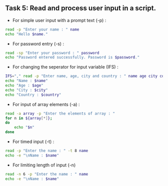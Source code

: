 ## Task 5: Read and process user input in a script.

- For simple user input with a prompt text (-p) :

```bash
read -p "Enter your name : " name
echo "Hello $name."
```

- For password entry (-s) :

```bash
read -sp "Enter your password : " password
echo "Password entered successfully. Password is $password."
```

- For changing the seperator for input variable (IFS) :
```bash
IFS="," read -p "Enter name, age, city and country : " name age city country
echo "Name : $name"
echo "Age : $age"
echo "City : $city"
echo "Country : $country"
```

- For input of array elements (-a) :

```bash
read -a array -p "Enter the elements of array : "
for n in ${array[*]};
do
    echo "$n"
done
```

- For timed input (-t) :

```bash
read -p "Enter the name : " -t 8 name
echo -e "\nName : $name"
```

- For limiting length of input (-n)
```bash
read -n 6 -p "Enter the name : " name
echo -e "\nName : $name"
```